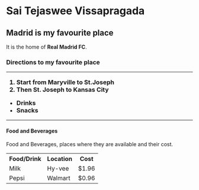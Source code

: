 <h1>Sai Tejaswee Vissapragada</h>
<h2>Madrid is my favourite place</h2>
<p>It is the home of <b>Real Madrid FC</b>.</p>
<h3> Directions to my favourite place
<hr>
<ol> <li> Start from Maryville to St.Joseph</li>
     <li>Then St. Joseph to Kansas City</li></ol>
<ul> <li>Drinks </li>
     <li>Snacks</li>
</ul>       </h3>  </hr>  
<hr><h4>Food and Beverages </h4>
<p>Food and Beverages, places where they are available and their cost.</p>
<table>
<tr>
<th> Food/Drink </th>
<th> Location </th>
 <th>Cost</th>
</tr>
<tr>
<td> Milk </td>
<td> Hy-vee </td>
 <td>$1.96  </td>
</tr>
  <tr>
  <td>Pepsi</td>
  <td>Walmart</td>
  <td>$0.96</td></tr>
</table>
</hr>
<a href=“https://github.com/TJteja/assignment2-Vissapragada/blob/main/AboutMe.md” alt="AboutMe.md"></a>
 
     
